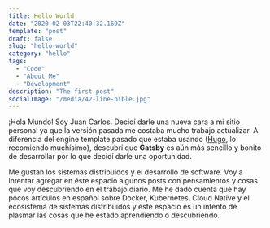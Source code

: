 ```yaml
---
title: Hello World
date: "2020-02-03T22:40:32.169Z"
template: "post"
draft: false
slug: "hello-world"
category: "hello"
tags:
  - "Code"
  - "About Me"
  - "Development"
description: "The first post"
socialImage: "/media/42-line-bible.jpg"
---
```


¡Hola Mundo! Soy Juan Carlos. Decidí darle una nueva cara a mi sitio personal ya que la versión pasada me costaba mucho trabajo actualizar. A diferencia del engine template pasado que estaba usando ([Hugo](https://gohugo.io), lo recomiendo muchísimo), descubrí que **Gatsby** es aún más sencillo y bonito de desarrollar por lo que decidí darle una oportunidad.

Me gustan los sistemas distribuidos y el desarrollo de software. Voy a intentar agregar en éste espacio algunos posts con pensamientos y cosas que voy descubriendo en el trabajo diario. Me he dado cuenta que hay pocos artículos en español sobre Docker, Kubernetes, Cloud Native y el ecosistema de sistemas distribuidos y éste espacio es un intento de plasmar las cosas que he estado aprendiendo o descubriendo. 